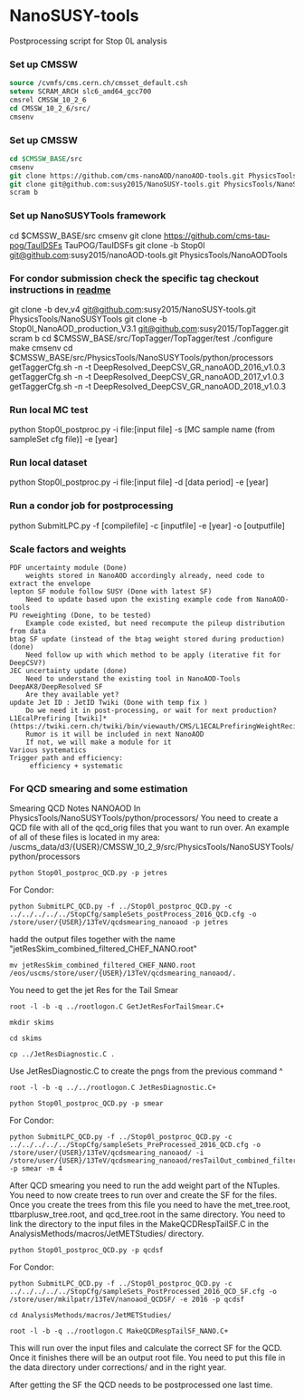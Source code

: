 # NanoSUSY-tools
Postprocessing script for Stop 0L analysis

### Set up CMSSW

```tcsh
source /cvmfs/cms.cern.ch/cmsset_default.csh
setenv SCRAM_ARCH slc6_amd64_gcc700
cmsrel CMSSW_10_2_6
cd CMSSW_10_2_6/src/
cmsenv
```

### Set up CMSSW
```tcsh
cd $CMSSW_BASE/src
cmsenv
git clone https://github.com/cms-nanoAOD/nanoAOD-tools.git PhysicsTools/NanoAODTools
git clone git@github.com:susy2015/NanoSUSY-tools.git PhysicsTools/NanoSUSYTools
scram b
```

### Set up NanoSUSYTools framework
cd $CMSSW_BASE/src
cmsenv
git clone https://github.com/cms-tau-pog/TauIDSFs TauPOG/TauIDSFs
git clone -b Stop0l git@github.com:susy2015/nanoAOD-tools.git PhysicsTools/NanoAODTools
### For condor submission check the specific tag checkout instructions in [readme](python/processors/Condor/README.md)
git clone -b dev_v4 git@github.com:susy2015/NanoSUSY-tools.git PhysicsTools/NanoSUSYTools
git clone -b Stop0l_NanoAOD_production_V3.1 git@github.com:susy2015/TopTagger.git
scram b
cd $CMSSW_BASE/src/TopTagger/TopTagger/test
./configure
make
cmsenv
cd $CMSSW_BASE/src/PhysicsTools/NanoSUSYTools/python/processors
getTaggerCfg.sh -n -t DeepResolved_DeepCSV_GR_nanoAOD_2016_v1.0.3
getTaggerCfg.sh -n -t DeepResolved_DeepCSV_GR_nanoAOD_2017_v1.0.3
getTaggerCfg.sh -n -t DeepResolved_DeepCSV_GR_nanoAOD_2018_v1.0.3

### Run local MC test
python Stop0l_postproc.py -i file:[input file] -s [MC sample name (from sampleSet cfg file)] -e [year]

### Run local dataset
python Stop0l_postproc.py -i file:[input file] -d [data period] -e [year]

### Run a condor job for postprocessing
python SubmitLPC.py -f [compilefile] -c [inputfile] -e [year] -o [outputfile]

### Scale factors and weights

    PDF uncertainty module (Done)
        weights stored in NanoAOD accordingly already, need code to extract the envelope
    lepton SF module follow SUSY (Done with latest SF)
        Need to update based upon the existing example code from NanoAOD-tools
    PU reweighting (Done, to be tested)
        Example code existed, but need recompute the pileup distribution from data
    btag SF update (instead of the btag weight stored during production) (done)
        Need follow up with which method to be apply (iterative fit for DeepCSV?)
    JEC uncertainty update (done)
        Need to understand the existing tool in NanoAOD-Tools
    DeepAK8/DeepResolved SF
        Are they available yet?
    update Jet ID : JetID Twiki (Done with temp fix )
        Do we need it in post-processing, or wait for next production?
    L1EcalPrefiring [twiki]* (https://twiki.cern.ch/twiki/bin/viewauth/CMS/L1ECALPrefiringWeightRecipe#Call_the_producer_in_your_config)
        Rumor is it will be included in next NanoAOD
        If not, we will make a module for it
    Various systematics
    Trigger path and efficiency:
         efficiency + systematic
### For QCD smearing and some estimation
Smearing QCD Notes NANOAOD In PhysicsTools/NanoSUSYTools/python/processors/ You need to create a QCD file with all of the qcd_orig files that you want to run over. An example of all of these files is located in my area: /uscms_data/d3/{USER}/CMSSW_10_2_9/src/PhysicsTools/NanoSUSYTools/python/processors

    python Stop0l_postproc_QCD.py -p jetres

For Condor:

    python SubmitLPC_QCD.py -f ../Stop0l_postproc_QCD.py -c ../../../../../StopCfg/sampleSets_postProcess_2016_QCD.cfg -o /store/user/{USER}/13TeV/qcdsmearing_nanoaod -p jetres

hadd the output files together with the name "jetResSkim_combined_filtered_CHEF_NANO.root"

    mv jetResSkim_combined_filtered_CHEF_NANO.root /eos/uscms/store/user/{USER}/13TeV/qcdsmearing_nanoaod/.

You need to get the jet Res for the Tail Smear

    root -l -b -q ../rootlogon.C GetJetResForTailSmear.C+

    mkdir skims

    cd skims

    cp ../JetResDiagnostic.C .

Use JetResDiagnostic.C to create the pngs from the previous command ^

    root -l -b -q ../../rootlogon.C JetResDiagnostic.C+

    python Stop0l_postproc_QCD.py -p smear

For Condor:

    python SubmitLPC_QCD.py -f ../Stop0l_postproc_QCD.py -c ../../../../../StopCfg/sampleSets_PreProcessed_2016_QCD.cfg -o /store/user/{USER}/13TeV/qcdsmearing_nanoaod/ -i /store/user/{USER}/13TeV/qcdsmearing_nanoaod/resTailOut_combined_filtered_CHEF_puWeight_weight_WoH_NORMALIZED_NANO.root -p smear -m 4

After QCD smearing you need to run the add weight part of the NTuples. You need to now create trees to run over and create the SF for the files. Once you create the trees from this file you need to have the met_tree.root, ttbarplusw_tree.root, and qcd_tree.root in the same directory. You need to link the directory to the input files in the MakeQCDRespTailSF.C in the AnalysisMethods/macros/JetMETStudies/ directory.

    python Stop0l_postproc_QCD.py -p qcdsf

For Condor:

    python SubmitLPC_QCD.py -f ../Stop0l_postproc_QCD.py -c ../../../../../StopCfg/sampleSets_PostProcessed_2016_QCD_SF.cfg -o /store/user/mkilpatr/13TeV/nanoaod_QCDSF/ -e 2016 -p qcdsf

    cd AnalysisMethods/macros/JetMETStudies/

    root -l -b -q ../rootlogon.C MakeQCDRespTailSF_NANO.C+

This will run over the input files and calculate the correct SF for the QCD. Once it finishes there will be an output root file. You need to put this file in the data directory under corrections/ and in the right year.

After getting the SF the QCD needs to be postprocessed one last time.
